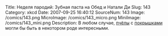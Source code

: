 Title: Неделя пародий: Зубная паста на Обед и Натали Ди 
Slug: 143 
Category: xkcd 
Date: 2007-09-25 16:40:12 
SourceNum: 143 
Image: /comics/143.png 
MicroImage: /comics/143_micro.png 
MiniImage: /comics/143_mini.png 
Description: В любом случае, <a href="http://nataliedee.com/">пчёлы</a> с <a href="http://toothpastefordinner.com/">покрышками</a> могли бы быть в некотором роде интересными. 

